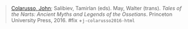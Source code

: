 > [Colarusso, John](colarusso.md); Salibiev, Tamirlan (eds). May, Walter (trans). *Tales of the Narts: Ancient Myths and Legends of the Ossetians*. Princeton University Press, 2016.
#fix 
+`j-colarusso2016-html`
